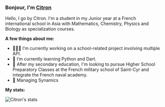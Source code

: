 ### Bonjour, I'm [Citron](https://github.com/jusdecitron) 

Hello, I go by Citron. I'm a student in my Junior year at a French international school in Asia with Mathematics, Chemistry, Physics and Biology as specialization courses.
  
**A few things about me:**

- 👨🏽‍💻  I’m currently working on a school-related project involving multiple API. 
- 🌱  I’m currently learning Python and Dart.
- 🤔  After my secondary education, I'm looking to pursue Higher School Preparatory Classes at the French military school of Saint-Cyr and integrate the French naval academy.
- 👥  Managing Synamics

**My stats:**  

![Citron's stats](https://github-readme-stats.vercel.app/api?username=jusdecitron&show_icons=true&hide_border=true)
